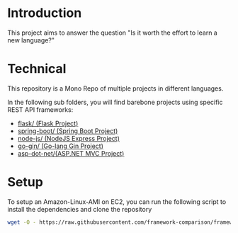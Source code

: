 # Introduction

This project aims to answer the question "Is it worth the effort to learn a new language?"

# Technical

This repository is a Mono Repo of multiple projects in different languages.

In the following sub folders, you will find barebone projects using specific REST API frameworks:
- [flask/ (Flask Project)](https://github.com/soonann/framework-comparison/tree/main/flask)
- [spring-boot/ (Spring Boot Project)](https://github.com/soonann/framework-comparison/tree/main/spring-boot)
- [node-js/ (NodeJS Express Project)](https://github.com/soonann/framework-comparison/tree/main/node-js)
- [go-gin/ (Go-lang Gin Project)](https://github.com/soonann/framework-comparison/tree/main/go-gin)
- [asp-dot-net/(ASP.NET MVC Project)](https://github.com/soonann/framework-comparison/tree/main/asp-dot-net)

# Setup

To setup an Amazon-Linux-AMI on EC2, you can run the following script to install the dependencies and clone the repository

```bash
wget -O - https://raw.githubusercontent.com/framework-comparison/framework-comparison/main/aws-setup.sh | bash
```
